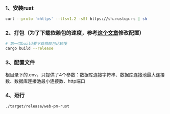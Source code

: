 ### 1、安装rust
```bash
curl --proto '=https' --tlsv1.2 -sSf https://sh.rustup.rs | sh
```

### 2、打包（为了下载依赖包的速度，参考[这个文章](https://blog.csdn.net/nnsword/article/details/123889818)修改配置）
```bash
# 第一次build要下载依赖包比较慢
cargo build --release
```

### 3、配置文件
根目录下的.env，只提供了4个参数：数据库连接字符串、数据库连接池最大连接数、数据库连接池最小连接数、http端口

### 4、运行
```bash
./target/release/web-pm-rust
```